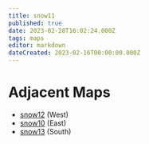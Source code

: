 ```yaml
---
title: snow11
published: true
date: 2023-02-28T16:02:24.000Z
tags: maps
editor: markdown
dateCreated: 2023-02-16T00:00:00.000Z
---
```



# Adjacent Maps
 * [snow12](/maps/snow12) (West)
 * [snow10](/maps/snow10) (East)
 * [snow13](/maps/snow13) (South)

